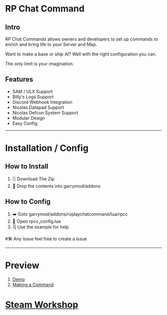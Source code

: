# RP Chat Command

## Intro
RP Chat Commands allows owners and developers to set up commands to enrich and bring life to your Server and Map.

Want to make a base or ship AI? Well with the right configuration you can.

The only limit is your imagination.



## Features
- SAM / ULX Support
- Billy's Logs Support
- Discord Webhook Integration
- Nicolas Datapad Support
- Nicolas Defcon System Support
- Modular Design
- Easy Config

---

# Installation / Config

## How to Install
1. 🗄️ Download The Zip
2. 📁 Drop the contents into garrymod/addons

## How to Config
1. ➡️ Goto garrymod/addons/roplaychatcommand/lua/rpcc
2. 📂 Open rpcc_config.lua
3. 🗒️ Use the example for help

#🛠️ Any Issue feel free to create a issue

---

# Preview

1. [Demo](https://youtu.be/CRH7bUCvZ20)
2. [Making a Command](https://youtu.be/lyAIqwQMMMU)

# [Steam Workshop](https://steamcommunity.com/sharedfiles/filedetails/?id=2872376047)

